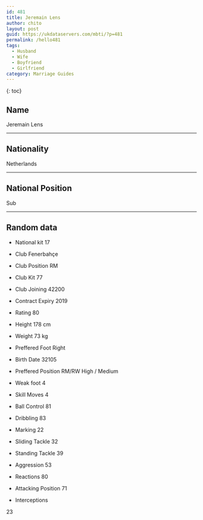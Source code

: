```yaml
---
id: 481
title: Jeremain Lens
author: chito
layout: post
guid: https://ukdataservers.com/mbti/?p=481
permalink: /hello481
tags:
  - Husband
  - Wife
  - Boyfriend
  - Girlfriend
category: Marriage Guides
---
```



{: toc}

## Name  
Jeremain Lens 

* * *

## Nationality  
Netherlands 

* * *

## National Position  
Sub 

* * *

## Random data 

  * National kit 
17 

  * Club 
Fenerbahçe 

  * Club Position 
RM 

  * Club Kit 
77 

  * Club Joining 
42200 

  * Contract Expiry 
2019 

  * Rating 
80 

  * Height 
178 cm 

  * Weight 
73 kg 

  * Preffered Foot 
Right 

  * Birth Date 
32105 

  * Preffered Position 
RM/RW High / Medium 

  * Weak foot 
4 

  * Skill Moves 
4 

  * Ball Control 
81 

  * Dribbling 
83 

  * Marking 
22 

  * Sliding Tackle 
32 

  * Standing Tackle 
39 

  * Aggression 
53 

  * Reactions 
80 

  * Attacking Position 
71 

  * Interceptions 

23